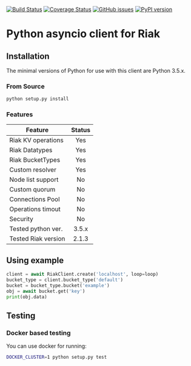 [![Build Status](https://travis-ci.org/rambler-digital-solutions/aioriak.svg?branch=master)](https://travis-ci.org/rambler-digital-solutions/aioriak)
[![Coverage Status](https://coveralls.io/repos/github/rambler-digital-solutions/aioriak/badge.svg?branch=master)](https://coveralls.io/github/rambler-digital-solutions/aioriak?branch=master)
[![GitHub issues](https://img.shields.io/github/issues/rambler-digital-solutions/aioriak.svg)](https://github.com/rambler-digital-solutions/aioriak/issues)
[![PyPI version](https://badge.fury.io/py/aioriak.svg)](https://badge.fury.io/py/aioriak)
# Python asyncio client for Riak #

## Installation ##
The minimal versions of Python for use with this client are Python 3.5.x.

### From Source ###

```bash
python setup.py install
```

### Features ###

| Feature            | Status|
|--------------------|:-----:|
| Riak KV operations |  Yes  |
| Riak Datatypes     |  Yes  |
| Riak BucketTypes   |  Yes  |
| Custom resolver    |  Yes  |
| Node list support  |   No  |
| Custom quorum      |   No  |
| Connections Pool   |   No  |
| Operations timout  |   No  |
| Security           |   No  |
| Tested python ver. | 3.5.x |
| Tested Riak version| 2.1.3 |


## Using example ##

```python
client = await RiakClient.create('localhost', loop=loop)
bucket_type = client.bucket_type('default')
bucket = bucket_type.bucket('example')
obj = await bucket.get('key')
print(obj.data)
```

## Testing ##

### Docker based testing ###

You can use docker for running:

```bash
DOCKER_CLUSTER=1 python setup.py test
```

